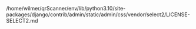 /home/wilmer/qrScanner/env/lib/python3.10/site-packages/django/contrib/admin/static/admin/css/vendor/select2/LICENSE-SELECT2.md